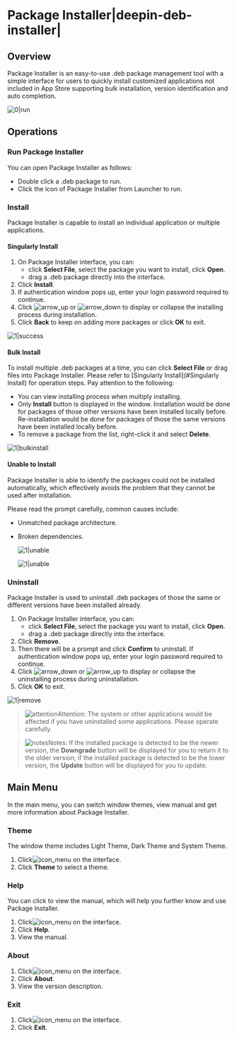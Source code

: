 # Package Installer|deepin-deb-installer|

## Overview

Package Installer is an easy-to-use .deb package management tool with a simple interface for users to quickly install customized applications not included in App Store supporting bulk installation, version identification and auto completion.  

![0|run](fig/run.png)


## Operations

### Run Package Installer

You can open Package Installer as follows:

- Double click a .deb package to run.
- Click the icon of Package Installer from Launcher to run. 

### Install

Package Installer is capable to install an individual application or multiple applications.

#### Singularly Install

1. On Package Installer interface, you can:
   - click **Select File**, select the package you want to install, click **Open**. 
   - drag a .deb package directly into the interface.
3. Click **Install**.
4. If authentication window pops up, enter your login password required to continue.
5. Click ![arrow_up](../common/down.svg) or ![arrow_down](../common/up.svg) to display or collapse the installing process during installation.
6. Click **Back** to keep on adding more packages or click **OK** to exit.

![1|success](fig/success.png)

#### Bulk Install

To install multiple .deb packages at a time, you can click **Select File** or drag files into Package Installer. Please refer to [Singularly Install](#Singularly Install) for operation steps. Pay attention to the following:

- You can view installing process when multiply installing.
- Only **Install** button is displayed in the window. Installation would be done for packages of those other versions have been installed locally before. Re-installation would be done for packages of those the same versions have been installed locally before.
- To remove a package from the list, right-click it and select **Delete**. 

![1|bulkinstall](fig/bulkinstall.png)

#### Unable to Install

Package Installer is able to identify the packages could not be installed automatically, which effectively avoids the problem that they cannot be used after installation.

Please read the prompt carefully, common causes include: 

- Unmatched package architecture.
- Broken dependencies.

   ![1|unable](fig/unable.png)

   ![1|unable](fig/unable1.png)

### Uninstall

Package Installer is used to uninstall .deb packages of those the same or different versions have been installed already. 

1. On Package Installer interface, you can:
   - click **Select File**, select the package you want to install, click **Open**. 
   - drag a .deb package directly into the interface.
2. Click **Remove**.
3. Then there will be a prompt and click **Confirm** to uninstall. If authentication window pops up, enter your login password required to continue.
4. Click ![arrow_down](../common/down.svg) or ![arrow_up](../common/up.svg) to display or collapse the uninstalling process during uninstallation.
5. Click **OK** to exit.

![1|remove](fig/remove.png)

> ![attention](../common/attention.svg)Attention: The system or other applications would be affected if you have uninstalled some applications. Please operate carefully. 

> ![notes](../common/notes.svg)Notes: If the installed package is detected to be the newer version, the **Downgrade** button will be displayed for you to return it to the older version; if the installed package is detected to be the lower version, the **Update** button will be displayed for you to update.



## Main Menu

In the main menu, you can switch window themes, view manual and get more information about Package Installer.

### Theme

The window theme includes Light Theme, Dark Theme and System Theme.

1.   Click![icon_menu](../common/icon_menu.svg) on the interface.
2.   Click **Theme** to select a theme.

### Help

You can click to view the manual, which will help you further know and use Package Installer.

1. Click![icon_menu](../common/icon_menu.svg) on the interface.
2. Click **Help**.
3. View the manual.

### About

1. Click![icon_menu](../common/icon_menu.svg) on the interface.
2. Click **About**.
3. View the version description.

### Exit

1. Click![icon_menu](../common/icon_menu.svg) on the interface.
2. Click **Exit**.
